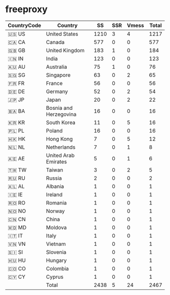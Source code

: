 # freeproxy

|CountryCode|Country|SS|SSR|Vmess|Total|
|  ----  | ----  |  ----  | ----  |  ----  | ----  |
|🇺🇸 US|United States|1210|3|4|1217|
|🇨🇦 CA|Canada|577|0|0|577|
|🇬🇧 GB|United Kingdom|183|1|0|184|
|🇮🇳 IN|India|123|0|0|123|
|🇦🇺 AU|Australia|75|1|0|76|
|🇸🇬 SG|Singapore|63|0|2|65|
|🇫🇷 FR|France|56|0|0|56|
|🇩🇪 DE|Germany|52|0|2|54|
|🇯🇵 JP|Japan|20|0|2|22|
|🇧🇦 BA|Bosnia and Herzegovina|16|0|0|16|
|🇰🇷 KR|South Korea|11|0|5|16|
|🇵🇱 PL|Poland|16|0|0|16|
|🇭🇰 HK|Hong Kong|7|0|5|12|
|🇳🇱 NL|Netherlands|7|0|1|8|
|🇦🇪 AE|United Arab Emirates|5|0|1|6|
|🇹🇼 TW|Taiwan|3|0|2|5|
|🇷🇺 RU|Russia|2|0|0|2|
|🇦🇱 AL|Albania|1|0|0|1|
|🇮🇪 IE|Ireland|1|0|0|1|
|🇷🇴 RO|Romania|1|0|0|1|
|🇳🇴 NO|Norway|1|0|0|1|
|🇨🇳 CN|China|1|0|0|1|
|🇲🇩 MD|Moldova|1|0|0|1|
|🇮🇹 IT|Italy|1|0|0|1|
|🇻🇳 VN|Vietnam|1|0|0|1|
|🇸🇮 SI|Slovenia|1|0|0|1|
|🇭🇺 HU|Hungary|1|0|0|1|
|🇨🇴 CO|Colombia|1|0|0|1|
|🇨🇾 CY|Cyprus|1|0|0|1|
||Total|2438|5|24|2467|
